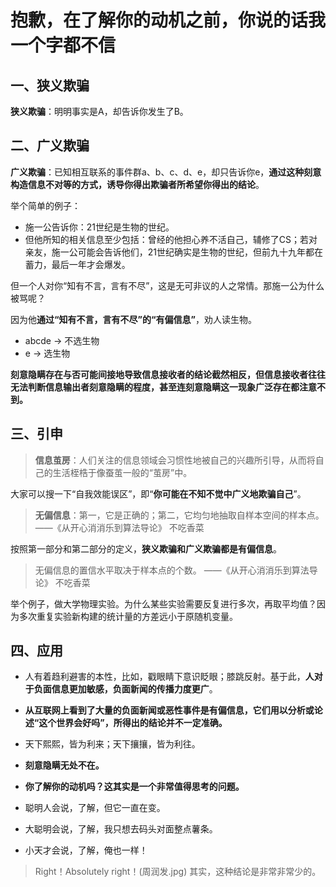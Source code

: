 # 抱歉，在了解你的动机之前，你说的话我一个字都不信

## 一、狭义欺骗

**狭义欺骗**：明明事实是A，却告诉你发生了B。

## 二、广义欺骗

**广义欺骗**：已知相互联系的事件群a、b、c、d、e，却只告诉你e，**通过这种刻意构造信息不对等的方式，诱导你得出欺骗者所希望你得出的结论**。

举个简单的例子：

- 施一公告诉你：21世纪是生物的世纪。
- 但他所知的相关信息至少包括：曾经的他担心养不活自己，辅修了CS；若对亲友，施一公可能会告诉他们，21世纪确实是生物的世纪，但前九十九年都在蓄力，最后一年才会爆发。

但一个人对你“知有不言，言有不尽”，这是无可非议的人之常情。那施一公为什么被骂呢？

因为他**通过“知有不言，言有不尽”的“有偏信息”**，劝人读生物。

- abcde → 不选生物
- e → 选生物

**刻意隐瞒存在与否可能间接地导致信息接收者的结论截然相反，但信息接收者往往无法判断信息输出者刻意隐瞒的程度，甚至连刻意隐瞒这一现象广泛存在都注意不到。**

## 三、引申

> **信息茧房**：人们关注的信息领域会习惯性地被自己的兴趣所引导，从而将自己的生活桎梏于像蚕茧一般的“茧房”中。

大家可以搜一下“自我效能误区”，即“**你可能在不知不觉中广义地欺骗自己**”。

> **无偏信息**：第一，它是正确的；第二，它均匀地抽取自样本空间的样本点。 ——《从开心消消乐到算法导论》  不吃香菜

按照第一部分和第二部分的定义，**狭义欺骗和广义欺骗都是有偏信息**。

> 无偏信息的置信水平取决于样本点的个数。 ——《从开心消消乐到算法导论》  不吃香菜

举个例子，做大学物理实验。为什么某些实验需要反复进行多次，再取平均值？因为多次重复实验新构建的统计量的方差远小于原随机变量。

## 四、应用

- 人有着趋利避害的本性，比如，戳眼睛下意识眨眼；膝跳反射。基于此，**人对于负面信息更加敏感，负面新闻的传播力度更广**。
- **从互联网上看到了大量的负面新闻或恶性事件是有偏信息，它们用以分析或论述“这个世界会好吗”，所得出的结论并不一定准确。**

- 天下熙熙，皆为利来；天下攘攘，皆为利往。
- **刻意隐瞒无处不在。**

- **你了解你的动机吗？这其实是一个非常值得思考的问题。**
- 聪明人会说，了解，但它一直在变。
- 大聪明会说，了解，我只想去码头对面整点薯条。
- 小天才会说，了解，俺也一样！

> Right！Absolutely right！(周润发.jpg) 其实，这种结论是非常非常少的。